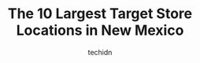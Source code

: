 ---
layout: ampstory
image: https://i0.wp.com/www.depkes.org/wp-content/uploads/2023/06/target-0-in-new-mexico-1685968710.jpeg?resize=640,853
author: techidn
featured: false
description: Discover the impressive array of Target options in New Mexico, where you can find 10 of the largest Target establishments in the area. From renowned classics to hidden gems, New Mexico offer
title: The 10 Largest Target Store Locations in New Mexico
cover:
   title: The 10 Largest Target Store Locations in New Mexico
   subtitle: Rickpate
   background: https://www.depkes.org/wp-content/uploads/2023/06/target-0-in-new-mexico-1685968710.jpeg

pages: 
 - layout: thirds
   top: <h1>#1 Target</h1>
   bottom: "<p>The clothes selection is actually really good. Needed some things before I head out for dorm life and I actually found really good pieces. Has a starbucks inside too!</p>"
   background: https://www.depkes.org/wp-content/uploads/2023/06/target-1-in-new-mexico-1685968710.jpeg
   backgroundblur: true
 - layout: thirds
   top: <h1>#2 Target</h1>
   bottom: "<p>1874 Joe Battle Blvd, El Paso, TX 79936, United States</p>"
   background: https://www.depkes.org/wp-content/uploads/2023/06/target-2-in-new-mexico-1685968711.jpeg
   cta:
      link: https://www.depkes.org/blog/the-10-largest-target-store-locations-in-new-mexico/
      text: The 10 Largest Target Store Locations in New Mexico
 - layout: thirds
   top: <h1>#3 Target</h1>
   bottom: "<p>9371 Coors Blvd NW, Albuquerque, NM 87114, United States</p>"
   background: https://www.depkes.org/wp-content/uploads/2023/06/target-3-in-new-mexico-1685968711.jpeg
   cta:
      link: https://www.depkes.org/blog/the-10-largest-target-store-locations-in-new-mexico/
      text: The 10 Largest Target Store Locations in New Mexico
 - layout: thirds
   top: <h1>#4 Target</h1>
   bottom: "<p>6100 Paseo Del Norte NE, Albuquerque, NM 87113, United States</p>"
   background: https://images.unsplash.com/photo-1462556791646-c201b8241a94?ixlib=rb-4.0.3&ixid=MnwxMjA3fDB8MHxwaG90by1wYWdlfHx8fGVufDB8fHx8&auto=format&fit=crop&w=640&h=853&q=80
   cta:
      link: https://www.depkes.org/blog/the-10-largest-target-store-locations-in-new-mexico/
      text: The 10 Largest Target Store Locations in New Mexico
 - layout: thirds
   top: <h1>#5 Target</h1>
   bottom: "<p>11120 Lomas Blvd NE, Albuquerque, NM 87112, United States</p>"
   background: https://images.unsplash.com/photo-1618556658017-fd9c732d1360?ixlib=rb-4.0.3&ixid=MnwxMjA3fDB8MHxwaG90by1wYWdlfHx8fGVufDB8fHx8&auto=format&fit=crop&w=640&h=853&q=80
   cta:
      link: https://www.depkes.org/blog/the-10-largest-target-store-locations-in-new-mexico/
      text: The 10 Largest Target Store Locations in New Mexico
 - layout: thirds
   top: <h1>#6 Target</h1>
   bottom: "<p>8510 Montgomery Blvd NE, Albuquerque, NM 87111, United States</p>"
   background: https://images.unsplash.com/photo-1540457036297-448b6b99e91c?ixlib=rb-4.0.3&ixid=MnwxMjA3fDB8MHxwaG90by1wYWdlfHx8fGVufDB8fHx8&auto=format&fit=crop&w=640&h=853&q=80
   cta:
      link: https://www.depkes.org/blog/the-10-largest-target-store-locations-in-new-mexico/
      text: The 10 Largest Target Store Locations in New Mexico
 - layout: thirds
   top: <h1>#7 Target</h1>
   bottom: "<p>2541 E Lohman Ave Ste A, Las Cruces, NM 88011, United States</p>"
   background: https://images.unsplash.com/photo-1614648718611-0635f29016cb?ixlib=rb-4.0.3&ixid=MnwxMjA3fDB8MHxwaG90by1wYWdlfHx8fGVufDB8fHx8&auto=format&fit=crop&w=640&h=853&q=80
   cta:
      link: https://www.depkes.org/blog/the-10-largest-target-store-locations-in-new-mexico/
      text: The 10 Largest Target Store Locations in New Mexico
 - layout: thirds
   middle: Continue reading...
   background: https://images.unsplash.com/photo-1615749413727-825b59a857b5?ixlib=rb-4.0.3&ixid=MnwxMjA3fDB8MHxwaG90by1wYWdlfHx8fGVufDB8fHx8&auto=format&fit=crop&w=640&h=853&q=80
   cta:
      link: https://www.depkes.org/blog/the-10-largest-target-store-locations-in-new-mexico/
      text: The 10 Largest Target Store Locations in New Mexico
      
---